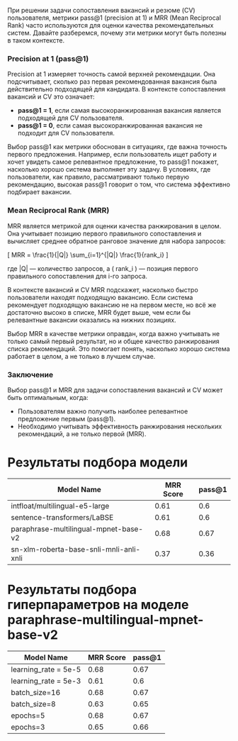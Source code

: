 При решении задачи сопоставления вакансий и резюме (CV) пользователя, метрики pass@1 (precision at 1) и MRR (Mean Reciprocal Rank) часто используются для оценки качества рекомендательных систем. Давайте разберемся, почему эти метрики могут быть полезны в таком контексте.

### Precision at 1 (pass@1)

Precision at 1 измеряет точность самой верхней рекомендации. Она подсчитывает, сколько раз первая рекомендованная вакансия была действительно подходящей для кандидата. В контексте сопоставления вакансий и CV это означает:

- **pass@1 = 1**, если самая высокоранжированная вакансия является подходящей для CV пользователя.
- **pass@1 = 0**, если самая высокоранжированная вакансия не подходит для CV пользователя.

Выбор pass@1 как метрики обоснован в ситуациях, где важна точность первого предложения. Например, если пользователь ищет работу и хочет увидеть самое релевантное предложение, то pass@1 покажет, насколько хорошо система выполняет эту задачу. В условиях, где пользователи, как правило, рассматривают только первую рекомендацию, высокая pass@1 говорит о том, что система эффективно подбирает вакансии.

### Mean Reciprocal Rank (MRR)

MRR является метрикой для оценки качества ранжирования в целом. Она учитывает позицию первого правильного сопоставления и вычисляет среднее обратное ранговое значение для набора запросов:

\[ MRR = \frac{1}{|Q|} \sum_{i=1}^{|Q|} \frac{1}{rank_i} \]

где |Q| — количество запросов, а \( rank_i \) — позиция первого правильного сопоставления для i-го запроса.

В контексте вакансий и CV MRR подскажет, насколько быстро пользователи находят подходящую вакансию. Если система рекомендует подходящую вакансию не на первом месте, но всё же достаточно высоко в списке, MRR будет выше, чем если бы релевантные вакансии оказались на нижних позициях.

Выбор MRR в качестве метрики оправдан, когда важно учитывать не только самый первый результат, но и общее качество ранжирования списка рекомендаций. Это помогает понять, насколько хорошо система работает в целом, а не только в лучшем случае.

### Заключение

Выбор pass@1 и MRR для задачи сопоставления вакансий и CV может быть оптимальным, когда:

- Пользователям важно получить наиболее релевантное предложение первым (pass@1).
- Необходимо учитывать эффективность ранжирования нескольких рекомендаций, а не только первой (MRR).

# Pезультаты подбора модели

| Model Name          | MRR Score                                  | pass@1 |
|---------------------|---------------------------------------------|------|
| intfloat/multilingual-e5-large                | 0.61| 0.6 |
| sentence-transformers/LaBSE             | 0.61                  |0.6 |
| paraphrase-multilingual-mpnet-base-v2               |0.68 | 0.67 |
| sn-xlm-roberta-base-snli-mnli-anli-xnli | 0.37 | 0.36 |

# Pезультаты подбора гиперпараметров на моделе paraphrase-multilingual-mpnet-base-v2 

| Model Name          | MRR Score                                  | pass@1 |
|---------------------|---------------------------------------------|------|
|    learning_rate = 5e-5             |0.68| 0.67 |
| learning_rate = 5e-3            | 0.61                  |0.6 |
| batch_size=16               |0.68 | 0.67 |
| batch_size=8 | 0.63 | 0.65 |
| epochs=5 | 0.68 | 0.67 |
| epochs=3 | 0.65 | 0.66 |


